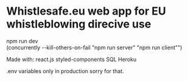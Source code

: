# Whistlesafe.eu web app for EU whistleblowing direcive use

npm run dev  
(concurrently --kill-others-on-fail \"npm run server\" \"npm run client\"")

Made with:
react.js
styled-components
SQL
Heroku

.env variables only in production sorry for that.

